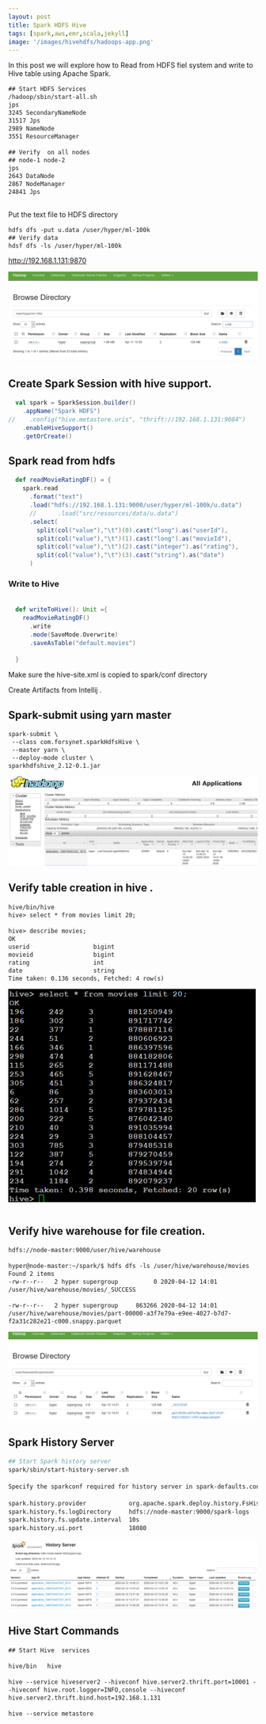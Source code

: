 ```yaml
---
layout: post
title: Spark HDFS Hive
tags: [spark,aws,emr,scala,jekyll]
image: '/images/hivehdfs/hadoops-app.png'
---
```


In this post we will explore how to Read from HDFS fiel system and write to Hive table using Apache Spark.

```shell
## Start HDFS Services 
/hadoop/sbin/start-all.sh
jps
3245 SecondaryNameNode
31517 Jps
2989 NameNode
3551 ResourceManager

## Verify  on all nodes
## node-1 node-2
jps
2643 DataNode
2867 NodeManager
24841 Jps


```

Put the text file to HDFS directory



```shell
hdfs dfs -put u.data /user/hyper/ml-100k
## Verify data
hdsf dfs -ls /user/hyper/ml-100k
```

http://192.168.1.131:9870

![](/images/hivehdfs/hdfs-dir.png)  



##  Create Spark Session with hive support.

```scala
  val spark = SparkSession.builder()
    .appName("Spark HDFS")
//    .config("hive.metastore.uris", "thrift://192.168.1.131:9084")
    .enableHiveSupport()
    .getOrCreate()
```

## Spark read from hdfs

```scala
  def readMovieRatingDF() = {
    spark.read
      .format("text")
      .load("hdfs://192.168.1.131:9000/user/hyper/ml-100k/u.data")
      //      .load("src/resources/data/u.data")
      .select(
        split(col("value"),"\t")(0).cast("long").as("userId"),
        split(col("value"),"\t")(1).cast("long").as("movieId"),
        split(col("value"),"\t")(2).cast("integer").as("rating"),
        split(col("value"),"\t")(3).cast("string").as("date")
      )
```

### Write to Hive

```scala

  def writeToHive(): Unit ={
    readMovieRatingDF()
      .write
      .mode(SaveMode.Overwrite)
      .saveAsTable("default.movies")

  }

```

Make sure the hive-site.xml is copied to spark/conf directory

Create Artifacts from Intellij .

## Spark-submit using yarn master

```shell
spark-submit \
 --class com.forsynet.sparkHdfsHive \
 --master yarn \
 --deploy-mode cluster \
sparkhdfshive_2.12-0.1.jar
```

![](/images/hivehdfs/hadoops-app.png)



## Verify table creation in hive .

```shell
hive/bin/hive
hive> select * from movies limit 20;

hive> describe movies;
OK
userid                  bigint
movieid                 bigint
rating                  int
date                    string
Time taken: 0.136 seconds, Fetched: 4 row(s)

```

![](/images/hivehdfs/hive-select.png)



```shell

```

## Verify hive warehouse for file creation. 

```
hdfs://node-master:9000/user/hive/warehouse

hyper@node-master:~/spark/$ hdfs dfs -ls /user/hive/warehouse/movies
Found 2 items
-rw-r--r--   2 hyper supergroup          0 2020-04-12 14:01 /user/hive/warehouse/movies/_SUCCESS

-rw-r--r--   2 hyper supergroup     863266 2020-04-12 14:01 /user/hive/warehouse/movies/part-00000-a3f7e79a-e9ee-4027-b7d7-f2a31c282e21-c000.snappy.parquet

```

![](/images/hivehdfs/hive-warehouse.png)



## Spark History Server

```sh
## Start Spark history server
spark/sbin/start-history-server.sh

Specify the sparkconf required for history server in spark-defaults.conf file

spark.history.provider            org.apache.spark.deploy.history.FsHistoryProvider
spark.history.fs.logDirectory     hdfs://node-master:9000/spark-logs
spark.history.fs.update.interval  10s
spark.history.ui.port             18080
```

![](/images/hivehdfs/spark-history.png)

## Hive Start Commands

```
## Start Hive  services 

hive/bin   hive

hive --service hiveserver2 --hiveconf hive.server2.thrift.port=10001 --hiveconf hive.root.logger=INFO,console --hiveconf hive.server2.thrift.bind.host=192.168.1.131

hive --service metastore   
```

